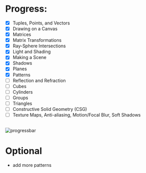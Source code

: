 # Progress:

- [X] Tuples, Points, and Vectors
- [X] Drawing on a Canvas
- [X] Matrices
- [X] Matrix Transformations
- [X] Ray-Sphere Intersections
- [X] Light and Shading
- [X] Making a Scene
- [X] Shadows
- [X] Planes
- [X] Patterns
- [ ] Reflection and Refraction
- [ ] Cubes
- [ ] Cylinders
- [ ] Groups
- [ ] Triangles
- [ ] Constructive Solid Geometry (CSG)
- [ ] Texture Maps, Anti-aliasing, Motion/Focal Blur, Soft Shadows

<br>![progressbar](https://progress-bar.dev/59)
<br>
# Optional
- add more patterns
